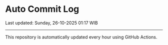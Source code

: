 # Auto Commit Log

Last updated: Sunday, 26-10-2025 01:17 WIB

---

This repository is automatically updated every hour using GitHub Actions.
